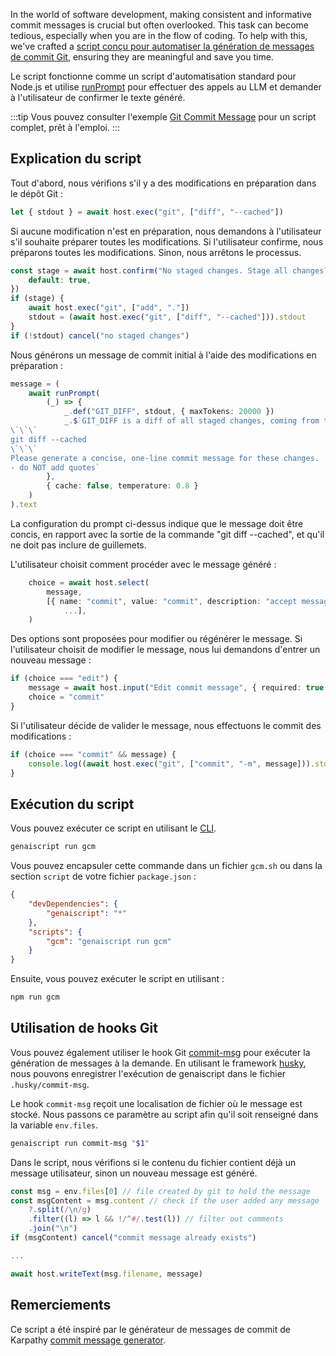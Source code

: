 In the world of software development, making consistent and informative commit messages is crucial but often overlooked.
This task can become tedious, especially when you are in the flow of coding.
To help with this, we've crafted a [script conçu pour automatiser la génération de messages de commit Git](https://github.com/microsoft/genaiscript/blob/main/samples/sample/genaisrc/samples/gcm.genai.mts),
ensuring they are meaningful and save you time.

Le script fonctionne comme un script d'automatisation standard pour Node.js et utilise [runPrompt](../../reference/scripts/inline-prompts/) pour effectuer des appels au LLM et demander à l'utilisateur de confirmer le texte généré.

:::tip
Vous pouvez consulter l'exemple [Git Commit Message](../../samples/gcm/) pour un script complet, prêt à l'emploi.
:::

## Explication du script

Tout d'abord, nous vérifions s'il y a des modifications en préparation dans le dépôt Git :

```ts
let { stdout } = await host.exec("git", ["diff", "--cached"])
```

Si aucune modification n'est en préparation, nous demandons à l'utilisateur s'il souhaite préparer toutes les modifications. Si l'utilisateur confirme, nous préparons toutes les modifications. Sinon, nous arrêtons le processus.

```ts
const stage = await host.confirm("No staged changes. Stage all changes?", {
    default: true,
})
if (stage) {
    await host.exec("git", ["add", "."])
    stdout = (await host.exec("git", ["diff", "--cached"])).stdout
}
if (!stdout) cancel("no staged changes")
```

Nous générons un message de commit initial à l'aide des modifications en préparation :

```ts
message = (
    await runPrompt(
        (_) => {
            _.def("GIT_DIFF", stdout, { maxTokens: 20000 })
            _.$`GIT_DIFF is a diff of all staged changes, coming from the command:
\`\`\`
git diff --cached
\`\`\`
Please generate a concise, one-line commit message for these changes.
- do NOT add quotes`
        },
        { cache: false, temperature: 0.8 }
    )
).text
```

La configuration du prompt ci-dessus indique que le message doit être concis, en rapport avec la sortie de la commande "git diff --cached", et qu'il ne doit pas inclure de guillemets.

L'utilisateur choisit comment procéder avec le message généré :

```ts
    choice = await host.select(
        message,
        [{ name: "commit", value: "commit", description: "accept message and commit" },
            ...],
    )
```

Des options sont proposées pour modifier ou régénérer le message. Si l'utilisateur choisit de modifier le message, nous lui demandons d'entrer un nouveau message :

```ts
if (choice === "edit") {
    message = await host.input("Edit commit message", { required: true })
    choice = "commit"
}
```

Si l'utilisateur décide de valider le message, nous effectuons le commit des modifications :

```ts
if (choice === "commit" && message) {
    console.log((await host.exec("git", ["commit", "-m", message])).stdout)
}
```

## Exécution du script

Vous pouvez exécuter ce script en utilisant le [CLI](../../reference/cli/).

```bash
genaiscript run gcm
```

Vous pouvez encapsuler cette commande dans un fichier `gcm.sh` ou dans la section `script` de votre fichier `package.json` :

```json '"gcm": "genaiscript run gcm"'
{
    "devDependencies": {
        "genaiscript": "*"
    },
    "scripts": {
        "gcm": "genaiscript run gcm"
    }
}
```

Ensuite, vous pouvez exécuter le script en utilisant :

```bash
npm run gcm
```

## Utilisation de hooks Git

Vous pouvez également utiliser le hook Git [commit-msg](https://git-scm.com/docs/githooks#_commit_msg) pour exécuter la génération de messages à la demande. En utilisant le framework [husky](https://typicode.github.io/husky/), nous pouvons enregistrer l'exécution de genaiscript dans le fichier `.husky/commit-msg`.

Le hook `commit-msg` reçoit une localisation de fichier où le message est stocké. Nous passons ce paramètre au script afin qu'il soit renseigné dans la variable `env.files`.

```bash title=".husky/commit-msg"
genaiscript run commit-msg "$1"
```

Dans le script, nous vérifions si le contenu du fichier contient déjà un message utilisateur, sinon un nouveau message est généré.

```js title="commit-msg.genai.mts"
const msg = env.files[0] // file created by git to hold the message
const msgContent = msg.content // check if the user added any message
    ?.split(/\n/g)
    .filter((l) => l && !/^#/.test(l)) // filter out comments
    .join("\n")
if (msgContent) cancel("commit message already exists")

...

await host.writeText(msg.filename, message)
```

## Remerciements

Ce script a été inspiré par le générateur de messages de commit de Karpathy [commit message generator](https://gist.github.com/karpathy/1dd0294ef9567971c1e4348a90d69285).